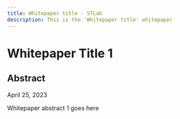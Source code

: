 ```yaml
---
title: Whitepaper title - STLab
description: This is the 'Whitepaper title' whitepaper
---
```


# Whitepaper Title 1

## Abstract

April 25, 2023

Whitepaper abstract 1 goes here
